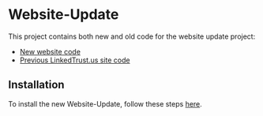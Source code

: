 # Website-Update

This project contains both new and old code for the website update project:

- [New website code](https://github.com/Cooperation-org/website-update/tree/main/New_website_code)
- [Previous LinkedTrust.us site code](https://github.com/Cooperation-org/website-update/tree/main/Previous_website_code)

## Installation

To install the new Website-Update, follow these steps [here](https://github.com/Cooperation-org/website-update/blob/main/New_website_code/readme.md).
